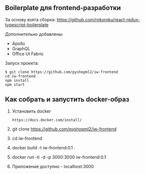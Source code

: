 ## Boilerplate для frontend-разработки

За основу взята сборка: https://github.com/rokoroku/react-redux-typescript-boilerplate

Дополнительно добавлены:
* Apollo
* GraphQL
* Office UI Fabric

Запуск проекта:

    $ git clone https://github.com/pyshopml2/iw-frontend
    cd iw-frontend
    npm install
    npm start



## Как собрать и запустить docker-образ

1. Установить docker

   ```
   https://docs.docker.com/install/
   ```

   

2. git clone https://github.com/pyshopml2/iw-frontend

3. cd iw-frontend

4. docker build -t iw-frontend:0.1 .

5. docker run -ti -d -p 3000:3000 iw-frontend:0.1

6. Приложение доступно - localhost:3000